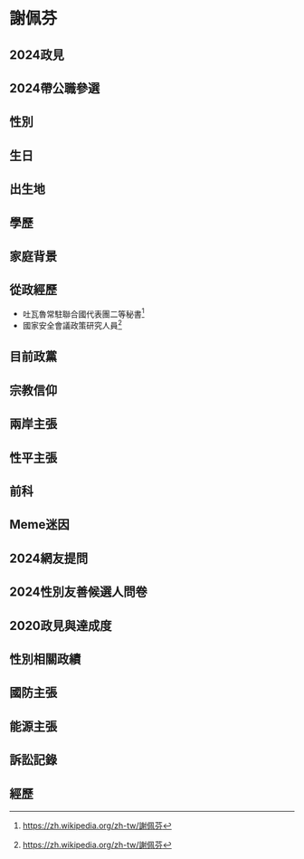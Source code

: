 # 謝佩芬

## 2024政見

## 2024帶公職參選

## 性別

## 生日

## 出生地

## 學歷

## 家庭背景

## 從政經歷

- 吐瓦魯常駐聯合國代表團二等秘書[^1]
- 國家安全會議政策研究人員[^1]

[^1]:https://zh.wikipedia.org/zh-tw/謝佩芬

## 目前政黨

## 宗教信仰

## 兩岸主張

## 性平主張

## 前科

## Meme迷因

## 2024網友提問

## 2024性別友善候選人問卷

## 2020政見與達成度

## 性別相關政績

## 國防主張

## 能源主張

## 訴訟記錄

## 經歷
